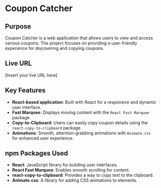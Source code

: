 # Coupon Catcher

## Purpose
Coupon Catcher is a web application that allows users to view and access various coupons. The project focuses on providing a user-friendly experience for discovering and copying coupons.

## Live URL
[Insert your live URL here]

## Key Features
- **React-based application**: Built with React for a responsive and dynamic user interface.
- **Fast Marquee**: Displays moving content with the `React Fast Marquee` package.
- **Copy-to-Clipboard**: Users can easily copy coupon details using the `react-copy-to-clipboard` package.
- **Animations**: Smooth, attention-grabbing animations with `Animate.css` for enhanced user experience.

## npm Packages Used
- **React**: JavaScript library for building user interfaces.
- **React Fast Marquee**: Enables smooth scrolling for content.
- **react-copy-to-clipboard**: Provides a way to copy text to the clipboard.
- **Animate.css**: A library for adding CSS animations to elements.
